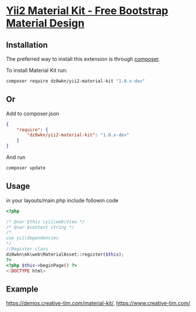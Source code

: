 # [Yii2 Material Kit - Free Bootstrap Material Design ](http://example.com)

Installation
------------
The preferred way to install this extension is through [composer](http://getcomposer.org/download/).

To install Material Kit run:

```sh
composer require dz0wkn/yii2-material-kit "1.0.x-dev"
```

## Or

Add to composer.json

```json
{
	"require": {
		"dz0wkn/yii2-material-kit": "1.0.x-dev"
	}
}
```

And run

```sh
composer update
```

Usage
-----
in your layouts/main.php include followin code

```php
<?php

/* @var $this \yii\web\View */
/* @var $content string */
/*
use yii\dependencies
*/
//Register class
dz0wkn\mk\web\MaterialAsset::register($this);
?>
<?php $this->beginPage() ?>
<!DOCTYPE html>
```

Example
-----
https://demos.creative-tim.com/material-kit/, 
https://www.creative-tim.com/
